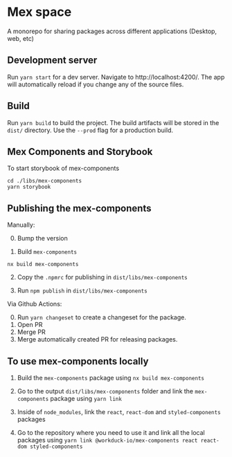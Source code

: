 # Mex space

A monorepo for sharing packages across different applications (Desktop, web, etc)

## Development server

Run `yarn start` for a dev server. Navigate to http://localhost:4200/. The app will automatically reload if you change any of the source files.

## Build

Run `yarn build` to build the project. The build artifacts will be stored in the `dist/` directory. Use the `--prod` flag for a production build.

## Mex Components and Storybook

To start storybook of mex-components

```
cd ./libs/mex-components
yarn storybook
```

## Publishing the mex-components

Manually:

0. Bump the version

1. Build `mex-components`

```
nx build mex-components
```

2. Copy the `.npmrc` for publishing in `dist/libs/mex-components`

3. Run `npm publish` in `dist/libs/mex-components`

Via Github Actions:

0. Run `yarn changeset` to create a changeset for the package.
1. Open PR
1. Merge PR
1. Merge automatically created PR for releasing packages.

## To use mex-components locally

1. Build the `mex-components` package using `nx build mex-components`

2. Go to the output `dist/libs/mex-components` folder and link the `mex-components` package using `yarn link`

3. Inside of `node_modules`, link the `react`, `react-dom` and `styled-components` packages

4. Go to the repository where you need to use it and link all the local packages using `yarn link @workduck-io/mex-components react react-dom styled-components`
